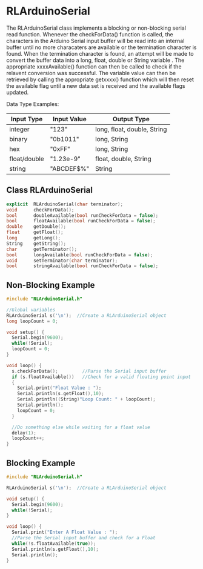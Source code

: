 # RLArduinoSerial
  The RLArduinoSerial class implements a blocking or non-blocking serial read function.
Whenever the checkForData() function is called, the characters in the Arduino 
Serial input buffer will be read into an internal buffer until no more characaters are 
available or the termination character is found. When the termination character 
is found, an attempt will be made to convert the buffer data into a long, float, double
or String variable . The appropriate xxxxAvailable() function can then be called to check
if the relavent conversion was successful. The variable value can then be retrieved by 
calling the appropriate getxxxx() function which will then reset the available 
flag until a new data set is received and the available flags updated. 

Data Type Examples:

| **Input Type** 	| **Input Value** 	| **Output Type**             	|
|----------------	|-----------------	|-----------------------------	|
| integer        	| "123"           	| long, float, double, String 	|
| binary         	| "0b1011"        	| long, String                	|
| hex            	| "0xFF"          	| long, String                	|
| float/double   	| "1.23e-9"       	| float, double, String       	|
| string         	| "ABCDEF$%"      	| String                      	|

## Class RLArduinoSerial
```C++
explicit  RLArduinoSerial(char terminator);
void      checkForData();
bool      doubleAvailable(bool runCheckForData = false);
bool      floatAvailable(bool runCheckForData = false);
double    getDouble();
float     getFloat();
long      getLong();
String    getString();
char      getTerminator();
bool      longAvailable(bool runCheckForData = false);
void      setTerminator(char terminator);
bool      stringAvailable(bool runCheckForData = false);
```

## Non-Blocking Example
```C++
#include "RLArduinoSerial.h"

//Global variables
RLArduinoSerial s('\n');  //Create a RLArduinoSerial object
long loopCount = 0;

void setup() {
  Serial.begin(9600);
  while(!Serial);
  loopCount = 0;
}

void loop() {
  s.checkForData();         //Parse the Serial input buffer
  if (s.floatAvailable())   //Check for a valid floating point input
  {
    Serial.print("Float Value : ");
    Serial.println(s.getFloat(),10);
    Serial.println((String)"Loop Count: " + loopCount);
    Serial.println();
    loopCount = 0;
  }

  //Do something else while waiting for a float value
  delay(1);
  loopCount++;
}
```
## Blocking Example
```C++
#include "RLArduinoSerial.h"

RLArduinoSerial s('\n');  //Create a RLArduinoSerial object 

void setup() {
  Serial.begin(9600);
  while(!Serial);
}

void loop() {
  Serial.print("Enter A Float Value : ");
  //Parse the Serial input buffer and check for a Float
  while(!s.floatAvailable(true));   
  Serial.println(s.getFloat(),10);
  Serial.println();
}
```